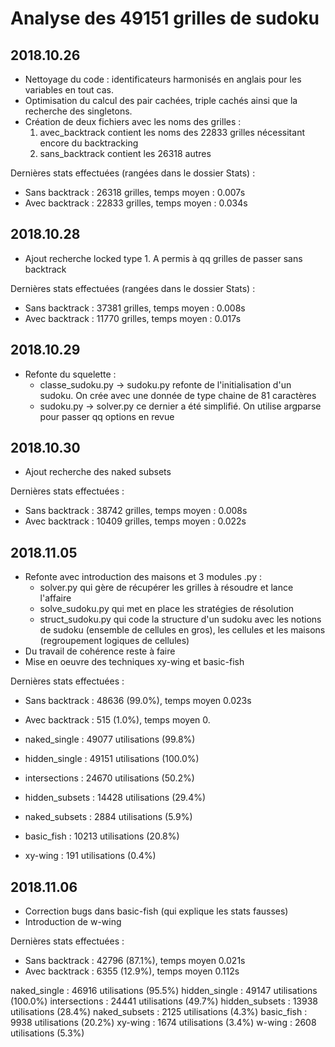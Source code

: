 # Analyse des 49151 grilles de sudoku


## 2018.10.26

* Nettoyage du code : identificateurs  harmonisés en anglais pour les variables en tout cas.
* Optimisation du calcul des pair cachées, triple cachés ainsi que la recherche des singletons.
* Création de deux fichiers avec les noms des grilles : 
	1. avec_backtrack contient les noms des 22833 grilles nécessitant encore du backtracking
	2. sans_backtrack contient les 26318 autres

Dernières stats effectuées (rangées dans le dossier Stats) :

* Sans backtrack : 26318 grilles, temps moyen : 0.007s
* Avec backtrack : 22833 grilles, temps moyen : 0.034s


## 2018.10.28

* Ajout recherche locked type 1. A permis à qq grilles de passer sans backtrack

Dernières stats effectuées (rangées dans le dossier Stats) :

* Sans backtrack : 37381 grilles, temps moyen : 0.008s
* Avec backtrack : 11770 grilles, temps moyen : 0.017s


## 2018.10.29

* Refonte du squelette : 
	- classe_sudoku.py -> sudoku.py refonte de l'initialisation d'un sudoku. On crée avec une donnée de type chaine de 81 caractères 
	- sudoku.py -> solver.py ce dernier a été simplifié. On utilise argparse pour passer qq options en revue


## 2018.10.30

* Ajout recherche des naked subsets

Dernières stats effectuées :

* Sans backtrack : 38742 grilles, temps moyen : 0.008s
* Avec backtrack : 10409 grilles, temps moyen : 0.022s

## 2018.11.05

* Refonte avec introduction des maisons et 3 modules .py :
	- solver.py qui gère de récupérer les grilles à résoudre et lance l'affaire
	- solve_sudoku.py qui met en place les stratégies de résolution
	- struct_sudoku.py qui code la structure d'un sudoku avec les notions de sudoku (ensemble de cellules en gros), les cellules et les maisons (regroupement logiques de cellules)
* Du travail de cohérence reste à faire
* Mise en oeuvre des techniques xy-wing et basic-fish

Dernières stats effectuées :

* Sans backtrack : 48636 (99.0%), temps moyen 0.023s
* Avec backtrack :   515 (1.0%), temps moyen 0.

* naked_single   : 49077 utilisations (99.8%)
* hidden_single  : 49151 utilisations (100.0%)
* intersections  : 24670 utilisations (50.2%)
* hidden_subsets : 14428 utilisations (29.4%)
* naked_subsets  :  2884 utilisations (5.9%)
* basic_fish     : 10213 utilisations (20.8%)
* xy-wing        :   191 utilisations (0.4%)

## 2018.11.06

* Correction bugs dans basic-fish (qui explique les stats fausses)
* Introduction de w-wing

Dernières stats effectuées :

* Sans backtrack : 42796 (87.1%), temps moyen 0.021s
* Avec backtrack :  6355 (12.9%), temps moyen 0.112s

naked_single   : 46916 utilisations (95.5%)
hidden_single  : 49147 utilisations (100.0%)
intersections  : 24441 utilisations (49.7%)
hidden_subsets : 13938 utilisations (28.4%)
naked_subsets  :  2125 utilisations (4.3%)
basic_fish     :  9938 utilisations (20.2%)
xy-wing        :  1674 utilisations (3.4%)
w-wing         :  2608 utilisations (5.3%)

